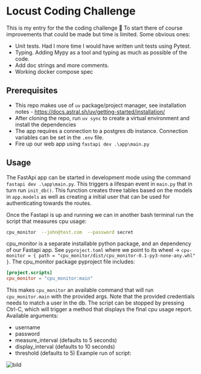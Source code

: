 # Locust Coding Challenge

This is my entry for the the coding challenge 🚀 
To start there of course improvements that could be made but time is limited. Some obvious ones:
- Unit tests. Had I more time I would have written unit tests using Pytest.
- Typing. Adding Mypy as a tool and typing as much as possible of the code.
- Add doc strings and more comments.
- Working docker compose spec

## Prerequisites
- This repo makes use of `uv` package/project manager,  see installation notes - https://docs.astral.sh/uv/getting-started/installation/
- After cloning the repo, run `uv sync` to create a virtual environment and install the dependencies
- The app requires a connection to a postgres db instance. Connection variables can be set in the `.env` file.
- Fire up our web app using `fastapi dev .\app\main.py`

## Usage
The FastApi app can be started in development mode using the command `fastapi dev .\app\main.py`. This triggers a lifespan event in `main.py` that in turn run `init_db()`. This function creates three tables based on the models in `app.models` as well as creating a initial user that can be used for authenticating towards the routes.

Once the Fastapi is up and running we can in another bash terminal run the script that measures cpu usage: 
```bash
cpu_monitor  --john@test.com  --password secret
```
cpu_monitor is a separate installable python package, and an dependency of our Fastapi app. See `pyproject.toml` where we point to its wheel -> `cpu-monitor = { path = "cpu_monitor/dist/cpu_monitor-0.1-py3-none-any.whl" }`.
The cpu_monitor package pyproject file includes: 
```toml
[project.scripts]
cpu_monitor = "cpu_monitor:main"
```
This makes `cpu_monitor` an available command that will run `cpu_monitor.main` with the provided args. Note that the provided credentials needs to match a user in the db. The script can be stopped by pressing Ctrl-C, which will trigger a method that displays the final cpu usage report.
Available arguments:
- username
- password
- measure_interval (defaults to 5 seconds)
- display_interval (defaults to 10 seconds)
- threshold (defaults to 5)
Example run of script:

![bild](https://github.com/user-attachments/assets/03bf083d-0c73-4e4f-a317-f7bb8a5f68fc)



